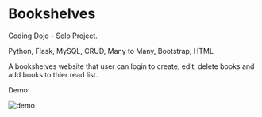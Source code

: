 # Bookshelves
Coding Dojo - Solo Project. 

Python, Flask, MySQL, CRUD, Many to Many, Bootstrap, HTML

A bookshelves website that user can login to create, edit, delete books and add books to thier read list.

Demo:

![demo](./demo.git)
